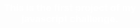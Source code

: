 <h1 style="color:white; font-size:30px;text-align:center;">This is the first project of my javascript challenge. </h1>
